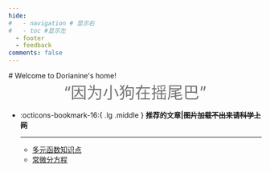 ```yaml
---
hide:
#   - navigation # 显示右
#   - toc #显示左
  - footer
  - feedback
comments: false
---
```

<div class="homepage-background"></div>

<div class="homepage-content" markdown>
# Welcome to Dorianine's home!
<center><font  color= #757575 size=6 class="ml3">“因为小狗在摇尾巴”</font></center>
<script src="https://cdn.statically.io/libs/animejs/2.0.2/anime.min.js"></script>

-   :octicons-bookmark-16:{ .lg .middle } __推荐的文章|~~图片加载不出来请科学上网~~__

    ---

    - [多元函数知识点](Tutorial/duoyuan.md)
    - [常微分方程](Tutorial/ODE.md)
</div>
    



